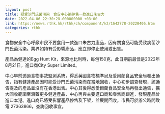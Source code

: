 ```yaml
---
layout: post
title: 疑受沙門氏菌污染　食安中心籲停售一款進口朱古力
date: 2022-04-06 22:30:28.000000000 +08:00
link: https://news.rthk.hk/rthk/ch/component/k2/1642778-20220406.htm
categories: rthk
---
```


食物安全中心呼籲市民不要食用一款進口朱古力產品，因有關食品可能受致病菌沙門氏菌污染。業界如持有受影響產品，應立即停止使用或出售。

產品為健達的Egg Hunt Kit，來源地比利時，每包150克，此日期前最佳是2022年8月21日，進口商City Super Limited。

中心早前透過食物事故監測系統，得悉英國食物標準局及愛爾蘭食品安全局發出通告，指有健達產品因可能受沙門氏菌污染而在當地回收，中心初步調查發現，該通告提及的產品並沒有在香港出售。中心其後得悉愛爾蘭食品安全局再發出通告，擴大回收範圍至涵蓋更多健達產品，中心再與主要進口商和零售商跟進，發現產品曾進口本港。進口商已將受影響產品停售及下架，並展開回收。市民可於辦公時間致電 27363866，查詢回收事宜。
